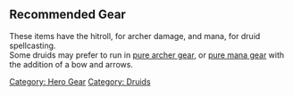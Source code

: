 ## Recommended Gear

These items have the hitroll, for archer damage, and mana, for druid
spellcasting.  
Some druids may prefer to run in [pure archer
gear](:Category:_Hero_Archer_Gear "wikilink"), or [pure mana
gear](:Category:_Hero_Mana_Gear "wikilink") with the addition of a bow
and arrows.

[Category: Hero Gear](Category:_Hero_Gear "wikilink") [Category:
Druids](Category:_Druids "wikilink")
